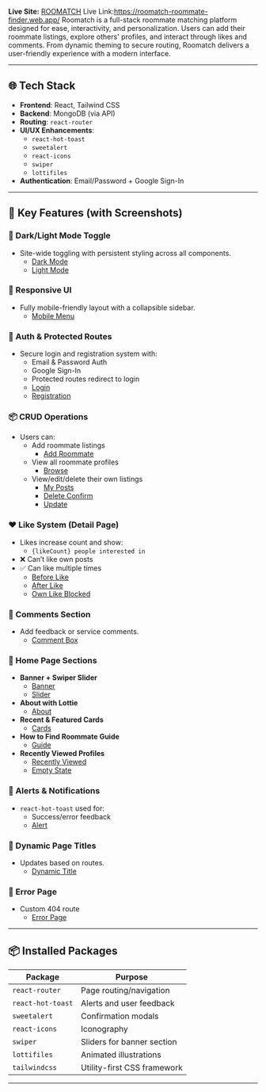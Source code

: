 
**Live Site:** [ROOMATCH](https://roomatch-roommate-finder.web.app/)
Live Link:https://roomatch-roommate-finder.web.app/
Roomatch is a full-stack roommate matching platform designed for ease, interactivity, and personalization. Users can add their roommate listings, explore others' profiles, and interact through likes and comments. From dynamic theming to secure routing, Roomatch delivers a user-friendly experience with a modern interface.

---

## 🌐 Tech Stack

- **Frontend**: React, Tailwind CSS
- **Backend**: MongoDB (via API)
- **Routing**: `react-router`
- **UI/UX Enhancements**: 
  - `react-hot-toast`
  - `sweetalert`
  - `react-icons`
  - `swiper`
  - `lottifiles`
- **Authentication**: Email/Password + Google Sign-In

---

## 🎯 Key Features (with Screenshots)

### 🎨 Dark/Light Mode Toggle  
- Site-wide toggling with persistent styling across all components.  
  - [Dark Mode](https://i.ibb.co/Q3Z0LkS/Screenshot-2025-05-24-182642.png)
  - [Light Mode](https://i.ibb.co/Xf4zgNs/Screenshot-2025-05-24-182610.png)

### 📱 Responsive UI
- Fully mobile-friendly layout with a collapsible sidebar.  
  - [Mobile Menu](https://i.ibb.co/XZcqrkC/Screenshot-2025-05-24-182622.png)

### 🔐 Auth & Protected Routes
- Secure login and registration system with:
  - Email & Password Auth  
  - Google Sign-In  
  - Protected routes redirect to login
  - [Login](https://i.ibb.co/dw75GBR/Screenshot-2025-05-24-183614.png)  
  - [Registration](https://i.ibb.co/g16vCcm/Screenshot-2025-05-24-183622.png)

### 📦 CRUD Operations
- Users can:
  - Add roommate listings  
    - [Add Roommate](https://i.ibb.co/MD1rrZQ/Screenshot-2025-05-24-183733.png)
  - View all roommate profiles  
    - [Browse](https://i.ibb.co/39Pcg91/Screenshot-2025-05-24-183747.png)
  - View/edit/delete their own listings  
    - [My Posts](https://i.ibb.co/CpHzrdp/Screenshot-2025-05-24-183757.png)  
    - [Delete Confirm](https://i.ibb.co/CKHBtKz/Screenshot-2025-05-24-183805.png)  
    - [Update](https://i.ibb.co/p6Wq68z/Screenshot-2025-05-24-183854.png)

### ❤️ Like System (Detail Page)
- Likes increase count and show:
  - `{likeCount} people interested in`
- ❌ Can’t like own posts  
- ✅ Can like multiple times  
  - [Before Like](https://i.ibb.co/cSn6VR0/Screenshot-2025-05-24-183900.png)  
  - [After Like](https://i.ibb.co/dsCyTsH/Screenshot-2025-05-24-183900.png)  
  - [Own Like Blocked](https://i.ibb.co/Qv4ZkcD/Screenshot-2025-05-24-183908.png)

### 💬 Comments Section
- Add feedback or service comments.  
  - [Comment Box](https://i.ibb.co/qL1Z8pX/Screenshot-2025-05-24-183946.png)

### 📌 Home Page Sections
- **Banner + Swiper Slider**  
  - [Banner](https://i.ibb.co/Sw2rs8Y/Screenshot-2025-05-24-182703.png)
  - [Slider](https://i.ibb.co/V50t8xZ/Screenshot-2025-05-24-182716.png)
- **About with Lottie**  
  - [About](https://i.ibb.co/LDmTbb1/Screenshot-2025-05-24-182730.png)
- **Recent & Featured Cards**  
  - [Cards](https://i.ibb.co/SZHcSWz/Screenshot-2025-05-24-182741.png)
- **How to Find Roommate Guide**  
  - [Guide](https://i.ibb.co/23gPN0K/Screenshot-2025-05-24-182749.png)
- **Recently Viewed Profiles**  
  - [Recently Viewed](https://i.ibb.co/CstRtFf/Screenshot-2025-05-24-182755.png)
  - [Empty State](https://i.ibb.co/Ps7J8qX/Screenshot-2025-05-24-182804.png)

### 🧾 Alerts & Notifications
- `react-hot-toast` used for:
  - Success/error feedback  
  - [Alert](https://i.ibb.co/WNcBXPG/Screenshot-2025-05-24-183718.png)

### 🧠 Dynamic Page Titles
- Updates based on routes.  
  - [Dynamic Title](https://i.ibb.co/xKBqM9t/Screenshot-2025-05-24-191345.png)

### 🚫 Error Page
- Custom 404 route  
  - [Error Page](https://i.ibb.co/chgHhB5/Screenshot-2025-05-24-194042.png)

---

## 📦 Installed Packages

| Package            | Purpose                                      |
|--------------------|----------------------------------------------|
| `react-router`     | Page routing/navigation                      |
| `react-hot-toast`  | Alerts and user feedback                    |
| `sweetalert`       | Confirmation modals                         |
| `react-icons`      | Iconography                                 |
| `swiper`           | Sliders for banner section                  |
| `lottifiles`       | Animated illustrations                      |
| `tailwindcss`      | Utility-first CSS framework                 |

---


